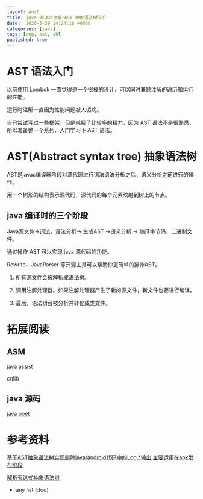 ```yaml
---
layout: post
title: java 编译时注解-AST 抽象语法树简介
date:  2020-5-29 14:24:18 +0800
categories: [java]
tags: [aop, ast, sh]
published: true
---
```


# AST 语法入门

以前使用 Lombok 一直觉得是一个很棒的设计，可以同时兼顾注解的遍历和运行的性能。

运行时注解一直因为性能问题被人诟病。

自己尝试写过一些框架，但是耗费了比较多的精力，因为 AST 语法不是很熟悉，所以准备整一个系列，入门学习下 AST 语法。

# AST(Abstract syntax tree) 抽象语法树

AST是javac编译器阶段对源代码进行词法语法分析之后，语义分析之前进行的操作。

用一个树形的结构表示源代码，源代码的每个元素映射到树上的节点。

## java 编译时的三个阶段

Java源文件->词法，语法分析-> 生成AST ->语义分析 -> 编译字节码，二进制文件。

通过操作 AST 可以实现 java 源代码的功能。

Rewrite、JavaParser 等开源工具可以帮助你更简单的操作AST。

1. 所有源文件会被解析成语法树。

2. 调用注解处理器。如果注解处理器产生了新的源文件，新文件也要进行编译。

3. 最后，语法树会被分析并转化成类文件。


# 拓展阅读

## ASM 

[java assist]()

[cglib]()


## java 源码

[java poet]()




# 参考资料

[基于AST抽象语法树实现删除java/android代码中的Log.*输出,主要运用在apk发布阶段](https://github.com/stormzsl/AndroidDeleteLog)

[解析表达式抽象语法树](https://github.com/LaplaceDemon/light-expr)

* any list
{:toc}